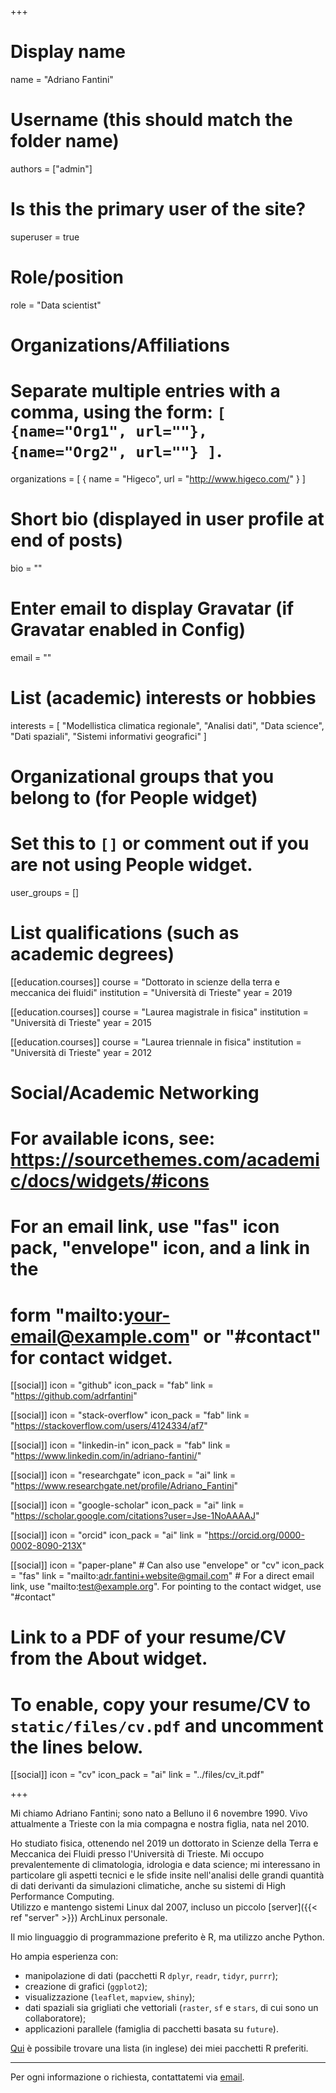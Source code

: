 +++
# Display name
name = "Adriano Fantini"

# Username (this should match the folder name)
authors = ["admin"]

# Is this the primary user of the site?
superuser = true

# Role/position
role = "Data scientist"

# Organizations/Affiliations
#   Separate multiple entries with a comma, using the form: `[ {name="Org1", url=""}, {name="Org2", url=""} ]`.
organizations = [ { name = "Higeco", url = "http://www.higeco.com/" } ]

# Short bio (displayed in user profile at end of posts)
bio = ""

# Enter email to display Gravatar (if Gravatar enabled in Config)
email = ""

# List (academic) interests or hobbies
interests = [
  "Modellistica climatica regionale",
  "Analisi dati",
  "Data science",
  "Dati spaziali",
  "Sistemi informativi geografici"
]

# Organizational groups that you belong to (for People widget)
#   Set this to `[]` or comment out if you are not using People widget.
user_groups = []

# List qualifications (such as academic degrees)
[[education.courses]]
  course = "Dottorato in scienze della terra e meccanica dei fluidi"
  institution = "Università di Trieste"
  year = 2019

[[education.courses]]
  course = "Laurea magistrale in fisica"
  institution = "Università di Trieste"
  year = 2015

[[education.courses]]
  course = "Laurea triennale in fisica"
  institution = "Università di Trieste"
  year = 2012

# Social/Academic Networking
# For available icons, see: https://sourcethemes.com/academic/docs/widgets/#icons
#   For an email link, use "fas" icon pack, "envelope" icon, and a link in the
#   form "mailto:your-email@example.com" or "#contact" for contact widget.

[[social]]
  icon = "github"
  icon_pack = "fab"
  link = "https://github.com/adrfantini"
  
[[social]]
  icon = "stack-overflow"
  icon_pack = "fab"
  link = "https://stackoverflow.com/users/4124334/af7"
  
[[social]]
  icon = "linkedin-in"
  icon_pack = "fab"
  link = "https://www.linkedin.com/in/adriano-fantini/"
  
[[social]]
  icon = "researchgate"
  icon_pack = "ai"
  link = "https://www.researchgate.net/profile/Adriano_Fantini"

[[social]]
  icon = "google-scholar"
  icon_pack = "ai"
  link = "https://scholar.google.com/citations?user=Jse-1NoAAAAJ"
  
[[social]]
  icon = "orcid"
  icon_pack = "ai"
  link = "https://orcid.org/0000-0002-8090-213X"
  
[[social]]
  icon = "paper-plane" # Can also use "envelope" or "cv"
  icon_pack = "fas"
  link = "mailto:adr.fantini+website@gmail.com"  # For a direct email link, use "mailto:test@example.org". For pointing to the contact widget, use "#contact"

# Link to a PDF of your resume/CV from the About widget.
# To enable, copy your resume/CV to `static/files/cv.pdf` and uncomment the lines below.
[[social]]
  icon = "cv"
  icon_pack = "ai"
  link = "../files/cv_it.pdf"

+++

Mi chiamo Adriano Fantini; sono nato a Belluno il 6 novembre 1990. Vivo attualmente a Trieste con la mia compagna e nostra figlia, nata nel 2010.

Ho studiato fisica, ottenendo nel 2019 un dottorato in Scienze della Terra e Meccanica dei Fluidi presso l'Università di Trieste. Mi occupo prevalentemente di climatologia, idrologia e data science; mi interessano in particolare gli aspetti tecnici e le sfide insite nell'analisi delle grandi quantità di dati derivanti da simulazioni climatiche, anche su sistemi di High Performance Computing.  
Utilizzo e mantengo sistemi Linux dal 2007, incluso un piccolo [server]({{< ref "server" >}}) ArchLinux personale.

Il mio linguaggio di programmazione preferito è R, ma utilizzo anche Python. 
<!--Ho ampia esperienza con la manipolazione di dati (pacchetti R `dplyr`, `readr`, `tidyr`, `purrr`), la creazione di grafici (`ggplot2`) e la visualizzazione (`leaflet`, `mapview`, `shiny`). Utilizzo dati spaziali sia grigliati che vettoriali (`raster`, `sf` e `stars`, di cui sono un collaboratore), e ho costriuto svariate applicazioni parallele (principalmente tramite la famiglia di pacchetti basata su `future`).  -->
Ho ampia esperienza con:

- manipolazione di dati (pacchetti R `dplyr`, `readr`, `tidyr`, `purrr`);
- creazione di grafici (`ggplot2`);
- visualizzazione (`leaflet`, `mapview`, `shiny`);
- dati spaziali sia grigliati che vettoriali (`raster`, `sf` e `stars`, di cui sono un collaboratore);
- applicazioni parallele (famiglia di pacchetti basata su `future`).

[Qui](https://adrfantini.github.io/r-packages/) è possibile trovare una lista (in inglese) dei miei pacchetti R preferiti.

---

Per ogni informazione o richiesta, contattatemi via [email](mailto:adr.fantini+website@gmail.com).

